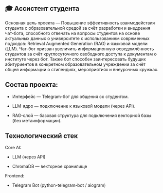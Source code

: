## 🎓 Ассистент студента 

Основная цель проекта — Повышение эффективность взаимодействия студента с образовательной средой за счёт разработки и внедрения чат-бота, способного отвечать на вопросы студентов на основе актуальных данных о университете с использованием современных подходов: Retrieval Augmented Generation (RAG) и языковой модели (LLM). Чат-бот призван увеличить информационную осведомлённость студентов за счёт круглосуточного свободного доступа к документам о институте через бот. Также бот способен заинтересовать будущих абитуриентов в конкретном образовательном учреждении за счёт общей информации о стипендиях, мероприятиях и внеурочных кружках. 

## Состав проекта:

 * Интерфейс — Telegram-бот для общения со студентом.

 * LLM-ядро — подключение к языковой модели (через API).

 * RAG-слой — базовая структура для подключения векторной базы (без метаинформации).


## Технологический стек 

 Core AI:

  * LLM (через API)

  * ChromaDB —  векторное хранилище 

 Frontend:

  * Telegram Bot (python-telegram-bot / aiogram)
